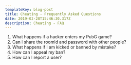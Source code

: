 ```yaml
---
templateKey: blog-post
title: Cheating - Frequently Asked Questions
date: 2019-02-28T15:46:30.317Z
description: Cheating - FAQ
---
```

1. What happens if a hacker enters my PubG game?
2. Can I share the roomId and password with other people?
3. What happens if I am kicked or banned by mistake?
4. How can I appeal my ban?
5. How can I report a user?
